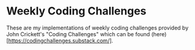 # Weekly Coding Challenges

These are my implementations of weekly coding challenges provided by John Crickett's "Coding Challenges" which can be found (here)[https://codingchallenges.substack.com/].

